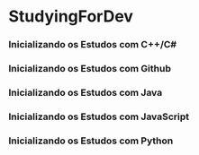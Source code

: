 # StudyingForDev


### Inicializando os Estudos com C++/C#


### Inicializando os Estudos com Github


### Inicializando os Estudos com Java


### Inicializando os Estudos com JavaScript


### Inicializando os Estudos com Python